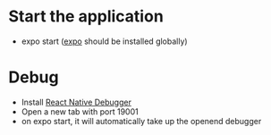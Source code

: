 # Start the application

- expo start ([expo](https://docs.expo.io/) should be installed globally)

# Debug

- Install [React Native Debugger](https://github.com/jhen0409/react-native-debugger)
- Open a new tab with port 19001
- on expo start, it will automatically take up the openend debugger